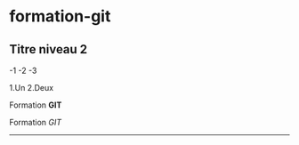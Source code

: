 # formation-git

## Titre niveau 2


-1
-2
-3

1.Un
2.Deux

Formation **GIT**

Formation *GIT*

---
